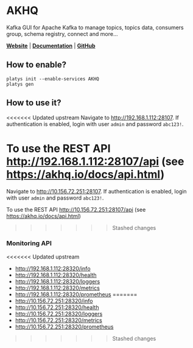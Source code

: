 # AKHQ

Kafka GUI for Apache Kafka to manage topics, topics data, consumers group, schema registry, connect and more... 

**[Website](https://akhq.io/)** | **[Documentation](https://akhq.io/docs/)** | **[GitHub](https://github.com/tchiotludo/akhq)**

## How to enable?

```
platys init --enable-services AKHQ
platys gen
```

## How to use it?

<<<<<<< Updated upstream
Navigate to <http://192.168.1.112:28107>.
If authentication is enabled, login with user `admin` and password `abc123!`.

To use the REST API <http://192.168.1.112:28107/api> (see <https://akhq.io/docs/api.html>)
=======
Navigate to <http://10.156.72.251:28107>.
If authentication is enabled, login with user `admin` and password `abc123!`.

To use the REST API <http://10.156.72.251:28107/api> (see <https://akhq.io/docs/api.html>)
>>>>>>> Stashed changes


### Monitoring API
  
<<<<<<< Updated upstream
  * <http://192.168.1.112:28320/info>  
  * <http://192.168.1.112:28320/health>
  * <http://192.168.1.112:28320/loggers>
  * <http://192.168.1.112:28320/metrics>
  * <http://192.168.1.112:28320/prometheus>
=======
  * <http://10.156.72.251:28320/info>  
  * <http://10.156.72.251:28320/health>
  * <http://10.156.72.251:28320/loggers>
  * <http://10.156.72.251:28320/metrics>
  * <http://10.156.72.251:28320/prometheus>
>>>>>>> Stashed changes
